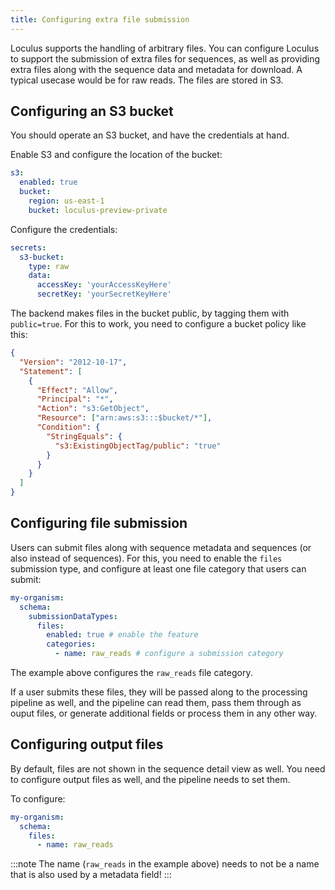 ```yaml
---
title: Configuring extra file submission
---
```


Loculus supports the handling of arbitrary files.
You can configure Loculus to support the submission of extra files for sequences, as well as providing extra files along with the sequence data and metadata for download. A typical usecase would be for raw reads. The files are stored in S3.

## Configuring an S3 bucket

You should operate an S3 bucket, and have the credentials at hand.

Enable S3 and configure the location of the bucket:

```yaml
s3:
  enabled: true
  bucket:
    region: us-east-1
    bucket: loculus-preview-private
```

Configure the credentials:

```yaml
secrets:
  s3-bucket:
    type: raw
    data:
      accessKey: 'yourAccessKeyHere'
      secretKey: 'yourSecretKeyHere'
```

The backend makes files in the bucket public, by tagging them with `public=true`.
For this to work, you need to configure a bucket policy like this:

```json
{
  "Version": "2012-10-17",
  "Statement": [
    {
      "Effect": "Allow",
      "Principal": "*",
      "Action": "s3:GetObject",
      "Resource": ["arn:aws:s3:::$bucket/*"],
      "Condition": {
        "StringEquals": {
          "s3:ExistingObjectTag/public": "true"
        }
      }
    }
  ]
}
```

## Configuring file submission

Users can submit files along with sequence metadata and sequences (or also instead of sequences).
For this, you need to enable the `files` submission type, and configure at least one file category that users can submit:

```yaml
my-organism:
  schema:
    submissionDataTypes:
      files:
        enabled: true # enable the feature
        categories:
          - name: raw_reads # configure a submission category
```

The example above configures the `raw_reads` file category.

If a user submits these files, they will be passed along to the processing pipeline as well, and the pipeline can read them, pass them through as ouput files, or generate additional fields or process them in any other way.

## Configuring output files

By default, files are not shown in the sequence detail view as well.
You need to configure output files as well, and the pipeline needs to set them.

To configure:

```yaml
my-organism:
  schema:
    files:
      - name: raw_reads
```

:::note
The name (`raw_reads` in the example above) needs to not be a name that is also used by a metadata field!
:::
